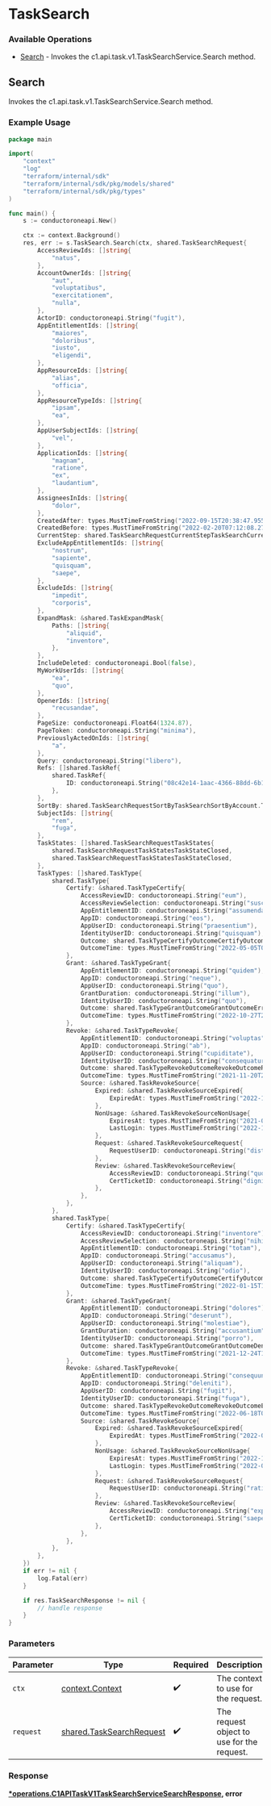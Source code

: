 # TaskSearch

### Available Operations

* [Search](#search) - Invokes the c1.api.task.v1.TaskSearchService.Search method.

## Search

Invokes the c1.api.task.v1.TaskSearchService.Search method.

### Example Usage

```go
package main

import(
	"context"
	"log"
	"terraform/internal/sdk"
	"terraform/internal/sdk/pkg/models/shared"
	"terraform/internal/sdk/pkg/types"
)

func main() {
    s := conductoroneapi.New()

    ctx := context.Background()
    res, err := s.TaskSearch.Search(ctx, shared.TaskSearchRequest{
        AccessReviewIds: []string{
            "natus",
        },
        AccountOwnerIds: []string{
            "aut",
            "voluptatibus",
            "exercitationem",
            "nulla",
        },
        ActorID: conductoroneapi.String("fugit"),
        AppEntitlementIds: []string{
            "maiores",
            "doloribus",
            "iusto",
            "eligendi",
        },
        AppResourceIds: []string{
            "alias",
            "officia",
        },
        AppResourceTypeIds: []string{
            "ipsam",
            "ea",
        },
        AppUserSubjectIds: []string{
            "vel",
        },
        ApplicationIds: []string{
            "magnam",
            "ratione",
            "ex",
            "laudantium",
        },
        AssigneesInIds: []string{
            "dolor",
        },
        CreatedAfter: types.MustTimeFromString("2022-09-15T20:38:47.955Z"),
        CreatedBefore: types.MustTimeFromString("2022-02-20T07:12:08.273Z"),
        CurrentStep: shared.TaskSearchRequestCurrentStepTaskSearchCurrentStepApproval.ToPointer(),
        ExcludeAppEntitlementIds: []string{
            "nostrum",
            "sapiente",
            "quisquam",
            "saepe",
        },
        ExcludeIds: []string{
            "impedit",
            "corporis",
        },
        ExpandMask: &shared.TaskExpandMask{
            Paths: []string{
                "aliquid",
                "inventore",
            },
        },
        IncludeDeleted: conductoroneapi.Bool(false),
        MyWorkUserIds: []string{
            "ea",
            "quo",
        },
        OpenerIds: []string{
            "recusandae",
        },
        PageSize: conductoroneapi.Float64(1324.87),
        PageToken: conductoroneapi.String("minima"),
        PreviouslyActedOnIds: []string{
            "a",
        },
        Query: conductoroneapi.String("libero"),
        Refs: []shared.TaskRef{
            shared.TaskRef{
                ID: conductoroneapi.String("08c42e14-1aac-4366-88dd-6b1442907474"),
            },
        },
        SortBy: shared.TaskSearchRequestSortByTaskSearchSortByAccount.ToPointer(),
        SubjectIds: []string{
            "rem",
            "fuga",
        },
        TaskStates: []shared.TaskSearchRequestTaskStates{
            shared.TaskSearchRequestTaskStatesTaskStateClosed,
            shared.TaskSearchRequestTaskStatesTaskStateClosed,
        },
        TaskTypes: []shared.TaskType{
            shared.TaskType{
                Certify: &shared.TaskTypeCertify{
                    AccessReviewID: conductoroneapi.String("eum"),
                    AccessReviewSelection: conductoroneapi.String("suscipit"),
                    AppEntitlementID: conductoroneapi.String("assumenda"),
                    AppID: conductoroneapi.String("eos"),
                    AppUserID: conductoroneapi.String("praesentium"),
                    IdentityUserID: conductoroneapi.String("quisquam"),
                    Outcome: shared.TaskTypeCertifyOutcomeCertifyOutcomeUnspecified.ToPointer(),
                    OutcomeTime: types.MustTimeFromString("2022-05-05T02:03:02.582Z"),
                },
                Grant: &shared.TaskTypeGrant{
                    AppEntitlementID: conductoroneapi.String("quidem"),
                    AppID: conductoroneapi.String("neque"),
                    AppUserID: conductoroneapi.String("quo"),
                    GrantDuration: conductoroneapi.String("illum"),
                    IdentityUserID: conductoroneapi.String("quo"),
                    Outcome: shared.TaskTypeGrantOutcomeGrantOutcomeError.ToPointer(),
                    OutcomeTime: types.MustTimeFromString("2022-10-27T21:30:06.318Z"),
                },
                Revoke: &shared.TaskTypeRevoke{
                    AppEntitlementID: conductoroneapi.String("voluptas"),
                    AppID: conductoroneapi.String("ab"),
                    AppUserID: conductoroneapi.String("cupiditate"),
                    IdentityUserID: conductoroneapi.String("consequatur"),
                    Outcome: shared.TaskTypeRevokeOutcomeRevokeOutcomeRevoked.ToPointer(),
                    OutcomeTime: types.MustTimeFromString("2021-11-20T21:59:17.660Z"),
                    Source: &shared.TaskRevokeSource{
                        Expired: &shared.TaskRevokeSourceExpired{
                            ExpiredAt: types.MustTimeFromString("2022-10-21T01:48:15.498Z"),
                        },
                        NonUsage: &shared.TaskRevokeSourceNonUsage{
                            ExpiresAt: types.MustTimeFromString("2021-08-15T10:59:14.485Z"),
                            LastLogin: types.MustTimeFromString("2022-11-13T03:35:18.820Z"),
                        },
                        Request: &shared.TaskRevokeSourceRequest{
                            RequestUserID: conductoroneapi.String("distinctio"),
                        },
                        Review: &shared.TaskRevokeSourceReview{
                            AccessReviewID: conductoroneapi.String("quod"),
                            CertTicketID: conductoroneapi.String("dignissimos"),
                        },
                    },
                },
            },
            shared.TaskType{
                Certify: &shared.TaskTypeCertify{
                    AccessReviewID: conductoroneapi.String("inventore"),
                    AccessReviewSelection: conductoroneapi.String("nihil"),
                    AppEntitlementID: conductoroneapi.String("totam"),
                    AppID: conductoroneapi.String("accusamus"),
                    AppUserID: conductoroneapi.String("aliquam"),
                    IdentityUserID: conductoroneapi.String("odio"),
                    Outcome: shared.TaskTypeCertifyOutcomeCertifyOutcomeDecertified.ToPointer(),
                    OutcomeTime: types.MustTimeFromString("2022-01-15T19:21:50.024Z"),
                },
                Grant: &shared.TaskTypeGrant{
                    AppEntitlementID: conductoroneapi.String("dolores"),
                    AppID: conductoroneapi.String("deserunt"),
                    AppUserID: conductoroneapi.String("molestiae"),
                    GrantDuration: conductoroneapi.String("accusantium"),
                    IdentityUserID: conductoroneapi.String("porro"),
                    Outcome: shared.TaskTypeGrantOutcomeGrantOutcomeDenied.ToPointer(),
                    OutcomeTime: types.MustTimeFromString("2021-12-24T16:30:16.544Z"),
                },
                Revoke: &shared.TaskTypeRevoke{
                    AppEntitlementID: conductoroneapi.String("consequuntur"),
                    AppID: conductoroneapi.String("deleniti"),
                    AppUserID: conductoroneapi.String("fugit"),
                    IdentityUserID: conductoroneapi.String("fuga"),
                    Outcome: shared.TaskTypeRevokeOutcomeRevokeOutcomeError.ToPointer(),
                    OutcomeTime: types.MustTimeFromString("2022-06-18T04:24:04.187Z"),
                    Source: &shared.TaskRevokeSource{
                        Expired: &shared.TaskRevokeSourceExpired{
                            ExpiredAt: types.MustTimeFromString("2022-09-04T03:00:04.529Z"),
                        },
                        NonUsage: &shared.TaskRevokeSourceNonUsage{
                            ExpiresAt: types.MustTimeFromString("2022-11-08T08:09:29.073Z"),
                            LastLogin: types.MustTimeFromString("2022-07-09T22:36:51.892Z"),
                        },
                        Request: &shared.TaskRevokeSourceRequest{
                            RequestUserID: conductoroneapi.String("ratione"),
                        },
                        Review: &shared.TaskRevokeSourceReview{
                            AccessReviewID: conductoroneapi.String("explicabo"),
                            CertTicketID: conductoroneapi.String("saepe"),
                        },
                    },
                },
            },
        },
    })
    if err != nil {
        log.Fatal(err)
    }

    if res.TaskSearchResponse != nil {
        // handle response
    }
}
```

### Parameters

| Parameter                                                            | Type                                                                 | Required                                                             | Description                                                          |
| -------------------------------------------------------------------- | -------------------------------------------------------------------- | -------------------------------------------------------------------- | -------------------------------------------------------------------- |
| `ctx`                                                                | [context.Context](https://pkg.go.dev/context#Context)                | :heavy_check_mark:                                                   | The context to use for the request.                                  |
| `request`                                                            | [shared.TaskSearchRequest](../../models/shared/tasksearchrequest.md) | :heavy_check_mark:                                                   | The request object to use for the request.                           |


### Response

**[*operations.C1APITaskV1TaskSearchServiceSearchResponse](../../models/operations/c1apitaskv1tasksearchservicesearchresponse.md), error**


